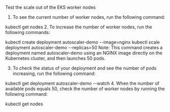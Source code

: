 Test the scale out of the EKS worker nodes

1.    To see the current number of worker nodes, run the following command:

kubectl get nodes
2.    To increase the number of worker nodes, run the following commands:

kubectl create deployment autoscaler-demo --image=nginx
kubectl scale deployment autoscaler-demo --replicas=50
Note: This command creates a deployment named autoscaler-demo using an NGINX image directly on the Kubernetes cluster, and then launches 50 pods.

3.    To check the status of your deployment and see the number of pods increasing, run the following command:

kubectl get deployment autoscaler-demo --watch
4.    When the number of available pods equals 50, check the number of worker nodes by running the following command:

kubectl get nodes
